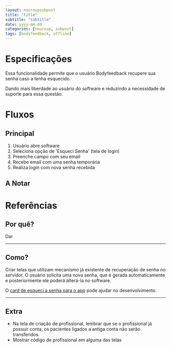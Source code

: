 ```yaml
---
layout: neuroupsubpost
title: "title"
subtitle: "subtitle"
date: yyyy-mm-dd
categories: [neuroup, subpost]
tags: [bodyfeedback, offline]
---
```


Especificações
===

Essa funcionalidade permite que o usuário Bodyfeedback recupere sua senha caso a tenha esquecido.

Dando mais liberdade ao usuário do software e reduzindo a necessidade de suporte para essa questão.

Fluxos
===

Principal
---

1. Usuário abre software
2. Seleciona opção de 'Esqueci Senha' (tela de login)
3. Preenche campo com seu email
4. Recebe email com uma senha temporária
5. Realiza login com nova senha recebida

A Notar
---


Referências
===

Por quê?
---

Dar 

---

Como?
---

Criar telas que utilizam mecanismo já existente de recuperação de senha no servidor. O usuário solicita uma nova senha, que é gerada automaticamente e posteriormente ele poderá alterá-la no software.

O [card de esqueci a senha para o app](https://trello.com/c/vESLVv7f/27-esqueci-a-senha) pode ajudar no desenvolvimento.

---

Extra
---

- Na tela de criação de profissional, lembrar que se o profissional já possuir conta, os pacientes ligados a antiga conta não serão transferidos.
- Mostrar código de profissional em alguma das telas